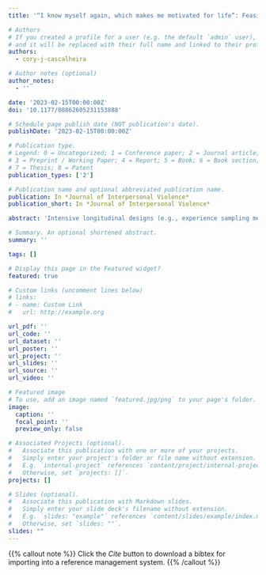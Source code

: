 ```yaml
---
title: '“I know myself again, which makes me motivated for life”: Feasibility and acceptability of using experience sampling methods with trauma-exposed sexual minority women'

# Authors
# If you created a profile for a user (e.g. the default `admin` user), write the username (folder name) here
# and it will be replaced with their full name and linked to their profile.
authors:
  - cory-j-cascalheira

# Author notes (optional)
author_notes:
  - ''

date: '2023-02-15T00:00:00Z'
doi: '10.1177/08862605231153888'

# Schedule page publish date (NOT publication's date).
publishDate: '2023-02-15T00:00:00Z'

# Publication type.
# Legend: 0 = Uncategorized; 1 = Conference paper; 2 = Journal article;
# 3 = Preprint / Working Paper; 4 = Report; 5 = Book; 6 = Book section;
# 7 = Thesis; 8 = Patent
publication_types: ['2']

# Publication name and optional abbreviated publication name.
publication: In *Journal of Interpersonal Violence*
publication_short: In *Journal of Interpersonal Violence*

abstract: 'Intensive longitudinal designs (e.g., experience sampling methods [ESMs]) hold promise for examining the dynamic interplay between daily adversity, coping strategies, and behavioral and mental health issues among marginalized populations. However, few studies have used intensive longitudinal designs with sexual minority women (SMW), an understudied and at-risk population. We assessed feasibility and acceptability of using once-daily, interval-contingent ESM with 161 trauma-exposed SMW (Mage = 29.1, SD = 7.57); 20.5% nonbinary; 32.3% queer; 52.2% people of color; 14.3% with annual incomes ≤$9,999; and 30.4% in Southern United States (U.S.). SMW completed one comprehensive online baseline assessment and once-daily brief online assessments for 14 days. Daily surveys assessed past-24-hour stressors, stress responses, and behavioral and mental health symptoms. At the end of the 14-day ESM period, SMW answered three open-ended questions about participating in this study and about research with SMW. Regarding feasibility, 151 participants (94.0%) initiated the post-baseline ESM study portion and 72 (45.0%) completed all 14 daily surveys. An average of 11.70 (median = 13, SD = 3.31) daily surveys (83.5%) were completed by those who initiated the ESM. ESM completion level varied by race/ethnicity and U.S. region. Qualitative acceptability data revealed several themes, namely that SMW (1) enjoyed participating and felt positively about the ESM experience, (2) felt supported to reflect on impacts of early and ongoing stressors, (3) appreciated the chance to self-reflect and challenge existing thought patterns and coping behaviors, (4) recognized their capacity to tolerate trauma-related distress, (5) recommended that researchers focus on SMW’s diverse stressors and daily experiences, (6) wanted a rationale for providing sensitive information and more space to narrate their experiences, and (7) recognized the need for affirmative treatment and policies. Findings could inform modifications to ESM protocols to improve their feasibility and acceptability among trauma-exposed SMW and promote ongoing utility of this valuable method.'

# Summary. An optional shortened abstract.
summary: ''

tags: []

# Display this page in the Featured widget?
featured: true

# Custom links (uncomment lines below)
# links:
# - name: Custom Link
#   url: http://example.org

url_pdf: ''
url_code: ''
url_dataset: ''
url_poster: ''
url_project: ''
url_slides: ''
url_source: ''
url_video: ''

# Featured image
# To use, add an image named `featured.jpg/png` to your page's folder.
image:
  caption: ''
  focal_point: ''
  preview_only: false

# Associated Projects (optional).
#   Associate this publication with one or more of your projects.
#   Simply enter your project's folder or file name without extension.
#   E.g. `internal-project` references `content/project/internal-project/index.md`.
#   Otherwise, set `projects: []`.
projects: []

# Slides (optional).
#   Associate this publication with Markdown slides.
#   Simply enter your slide deck's filename without extension.
#   E.g. `slides: "example"` references `content/slides/example/index.md`.
#   Otherwise, set `slides: ""`.
slides: ""
---
```


{{% callout note %}}
Click the _Cite_ button to download a bibtex for importing into a reference management system.
{{% /callout %}}
